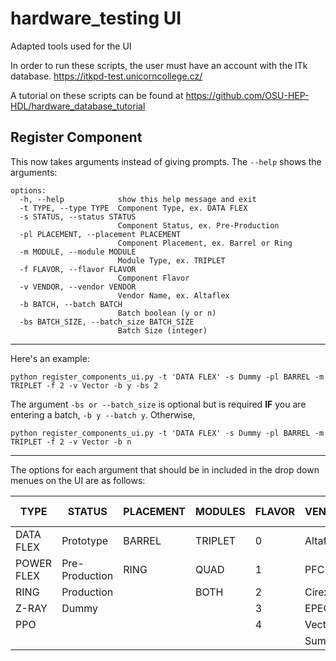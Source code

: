 # hardware_testing UI
Adapted tools used for the UI

In order to run these scripts, the user must have an account with the ITk database. https://itkpd-test.unicorncollege.cz/

A tutorial on these scripts can be found at https://github.com/OSU-HEP-HDL/hardware_database_tutorial

## Register Component
This now takes arguments instead of giving prompts. The ```--help``` shows the arguments:
```
options:
  -h, --help            show this help message and exit
  -t TYPE, --type TYPE  Component Type, ex. DATA FLEX
  -s STATUS, --status STATUS
                        Component Status, ex. Pre-Production
  -pl PLACEMENT, --placement PLACEMENT
                        Component Placement, ex. Barrel or Ring
  -m MODULE, --module MODULE
                        Module Type, ex. TRIPLET
  -f FLAVOR, --flavor FLAVOR
                        Component Flavor
  -v VENDOR, --vendor VENDOR
                        Vendor Name, ex. Altaflex
  -b BATCH, --batch BATCH
                        Batch boolean (y or n)
  -bs BATCH_SIZE, --batch_size BATCH_SIZE
                        Batch Size (integer)
```
---------------------------------------------------------------------
Here's an example:
```
python register_components_ui.py -t 'DATA FLEX' -s Dummy -pl BARREL -m TRIPLET -f 2 -v Vector -b y -bs 2
```

The argument `-bs or --batch_size` is optional but is required **IF** you are entering a batch, `-b y --batch y`.
Otherwise,
```
python register_components_ui.py -t 'DATA FLEX' -s Dummy -pl BARREL -m TRIPLET -f 2 -v Vector -b n
```
---------------------------------------------------------------------
The options for each argument that should be in included in the drop down menues on the UI are as follows:

| TYPE | STATUS | PLACEMENT | MODULES | FLAVOR | VENDOR | BATCH | BATCH SIZE |
| ---- | ------ | --------- | ------- | ------ | ------ | ----- | ---------- |
| DATA FLEX | Prototype | BARREL | TRIPLET | 0 | Altaflex | yes| Type Number |
| POWER FLEX | Pre-Production | RING | QUAD | 1 | PFC | no |    |
| RING | Production |   | BOTH | 2 | Cirexx |   |   |
| Z-RAY | Dummy |   |   | 3 | EPEC |    |   |
| PPO |     |   |   | 4 | Vector |  |   |
|   |   |   |   |   | Summit |  |   |
